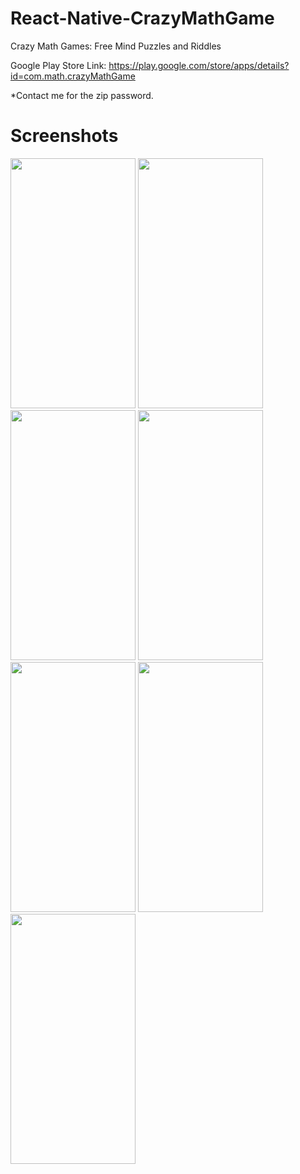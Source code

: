 # React-Native-CrazyMathGame
Crazy Math Games: Free Mind Puzzles and Riddles

Google Play Store Link:
https://play.google.com/store/apps/details?id=com.math.crazyMathGame

*Contact me for the zip password.



# Screenshots

<img src="https://github.com/thgeorge-se/React-Native-CrazyMathGame/blob/master/Screenshots/Screenshot%201.png" width="200" height="400" /> <img src="https://github.com/thgeorge-se/React-Native-CrazyMathGame/blob/master/Screenshots/Screenshot%202.png" width="200" height="400" /> <img src="https://github.com/thgeorge-se/React-Native-CrazyMathGame/blob/master/Screenshots/Screenshot%203.png" width="200" height="400" /> <img src="https://github.com/thgeorge-se/React-Native-CrazyMathGame/blob/master/Screenshots/Screenshot%204.png" width="200" height="400" /> <img src="https://github.com/thgeorge-se/React-Native-CrazyMathGame/blob/master/Screenshots/Screenshot%205.png" width="200" height="400" /> <img src="https://github.com/thgeorge-se/React-Native-CrazyMathGame/blob/master/Screenshots/Screenshot%206.png" width="200" height="400" /> <img src="https://github.com/thgeorge-se/React-Native-CrazyMathGame/blob/master/Screenshots/Screenshot%207.png" width="200" height="400" />

